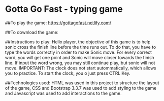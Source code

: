 # Gotta Go Fast - typing game

##To play the game:
https://gottagofast.netlify.com/

##To download the game:



##Instructions to play:
Hello player, the objective of this game is to help sonic cross the finish line before the time runs out.
To do that, you have to type the words correctly in order to make Sonic move. For every correct word, you will get one point and Sonic will move closer towards the finish line. If input the word wrong, you may still continue play, but sonic will not move.
IMPORTANT: The clock does not start autommatically, which allows you to practice. To start the clock, you o just press CTRL Key.

##Technologies used:
HTML was used in this project to structure the layout of the game, CSS and Bootstrap 3.3.7 was used to add styling to the game and Javascript was used to add interactions to the game.

